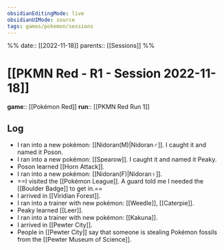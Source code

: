 ```yaml
---
obsidianEditingMode: live
obsidianUIMode: source
tags: games/pokemon/sessions
---
```

%%
date:: [[2022-11-18]]
parents:: [[Sessions]]
%%

# [[PKMN Red - R1 - Session 2022-11-18]]

**game**:: [[Pokémon Red]]
**run**:: [[PKMN Red Run 1]]

## Log

- I ran into a new pokémon: [[Nidoran(M)|Nidoran♂]]. I caught it and named it Poson.
- I ran into a new pokémon: [[Spearow]]. I caught it and named it Peaky.
- Poson learned [[Horn Attack]].
- I ran into a new pokémon: [[Nidoran(F)|Nidoran♀]].
- ==I visited the [[Pokémon League]]. A guard told me I needed the [[Boulder Badge]] to get in.==
- I arrived in [[Viridian Forest]].
- I ran into a trainer with new pokémon: [[Weedle]], [[Caterpie]].
- Peaky learned [[Leer]].
- I ran into a trainer with new pokémon: [[Kakuna]].
- I arrived in [[Pewter City]].
- People in [[Pewter City]] say that someone is stealing Pokémon fossils from the [[Pewter Museum of Science]].